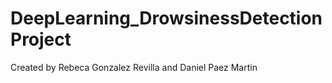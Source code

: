 # DeepLearning_DrowsinessDetectionProject

Created by Rebeca Gonzalez Revilla and Daniel Paez Martin
